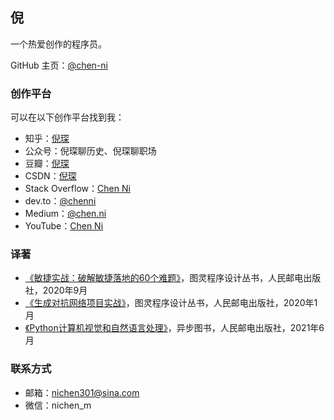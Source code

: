 ## 倪

一个热爱创作的程序员。

GitHub 主页：[@chen-ni](https://github.com/chen-ni)

### 创作平台

可以在以下创作平台找到我：

- 知乎：[倪琛](https://www.zhihu.com/people/voissurtonchemin)
- 公众号：倪琛聊历史、倪琛聊职场
- 豆瓣：[倪琛](https://www.douban.com/people/chen-ni)
- CSDN：[倪琛](https://blog.csdn.net/VoisSurTonChemin)
- Stack Overflow：[Chen Ni](https://stackoverflow.com/users/7438905/chen-ni?tab=profile)
- dev.to：[@chenni](https://dev.to/chenni)
- Medium：[@chen.ni](https://medium.com/@chen.ni)
- YouTube：[Chen Ni](https://www.youtube.com/channel/UCFUVkQ6DNToEPjgbmXhhvlA)

### 译著

- [《敏捷实战：破解敏捷落地的60个难题》](https://book.douban.com/subject/35222610/)，图灵程序设计丛书，人民邮电出版社，2020年9月
- [《生成对抗网络项目实战》](https://book.douban.com/subject/34925965/)，图灵程序设计丛书，人民邮电出版社，2020年1月
- [《Python计算机视觉和自然语言处理》](https://book.douban.com/subject/36014673/)，异步图书，人民邮电出版社，2021年6月

### 联系方式

- 邮箱：nichen301@sina.com
- 微信：nichen_m
